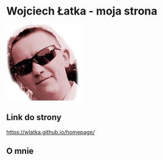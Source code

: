 # Wojciech Łatka - moja strona

![Moje zdjęcie](images/small.jpg)

## Link do strony

https://wlatka.github.io/homepage/

## O mnie
